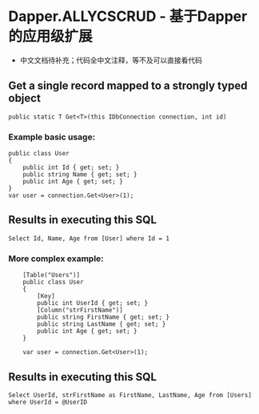 # Dapper.ALLYCSCRUD - 基于Dapper的应用级扩展

- 中文文档待补充；代码全中文注释，等不及可以直接看代码

 ## Get a single record mapped to a strongly typed object
`
 public static T Get<T>(this IDbConnection connection, int id)
`
 ### Example basic usage:
```
public class User
{
    public int Id { get; set; }
    public string Name { get; set; }
    public int Age { get; set; }
} 
var user = connection.Get<User>(1);  
 ```    
## Results in executing this SQL

`Select Id, Name, Age from [User] where Id = 1 `
### More complex example:
```
    [Table("Users")]
    public class User
    {
        [Key]
        public int UserId { get; set; }
        [Column("strFirstName")]
        public string FirstName { get; set; }
        public string LastName { get; set; }
        public int Age { get; set; }
    }
    
    var user = connection.Get<User>(1);  
```
## Results in executing this SQL
`
Select UserId, strFirstName as FirstName, LastName, Age from [Users] where UserId = @UserID
`
